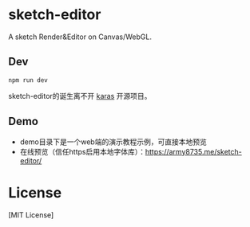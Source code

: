 # sketch-editor
A sketch Render&Editor on Canvas/WebGL.

## Dev
```
npm run dev
```
sketch-editor的诞生离不开 [karas](https://github.com/karasjs/karas) 开源项目。

## Demo
* demo目录下是一个web端的演示教程示例，可直接本地预览
* 在线预览（信任https启用本地字体库）：https://army8735.me/sketch-editor/

# License
[MIT License]
